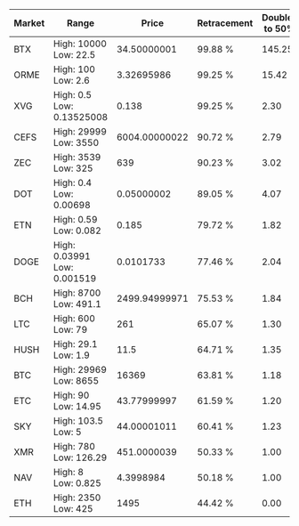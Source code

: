 | Market | Range | Price| Retracement | Doubles to 50% |
| --- | --- | --- | --- | --- |
| BTX | High: 10000<br />Low: 22.5 | 34.50000001 | 99.88 % | 145.25 |
| ORME | High: 100<br />Low: 2.6 | 3.32695986 | 99.25 % | 15.42 |
| XVG | High: 0.5<br />Low: 0.13525008 | 0.138 | 99.25 % | 2.30 |
| CEFS | High: 29999<br />Low: 3550 | 6004.00000022 | 90.72 % | 2.79 |
| ZEC | High: 3539<br />Low: 325 | 639 | 90.23 % | 3.02 |
| DOT | High: 0.4<br />Low: 0.00698 | 0.05000002 | 89.05 % | 4.07 |
| ETN | High: 0.59<br />Low: 0.082 | 0.185 | 79.72 % | 1.82 |
| DOGE | High: 0.03991<br />Low: 0.001519 | 0.0101733 | 77.46 % | 2.04 |
| BCH | High: 8700<br />Low: 491.1 | 2499.94999971 | 75.53 % | 1.84 |
| LTC | High: 600<br />Low: 79 | 261 | 65.07 % | 1.30 |
| HUSH | High: 29.1<br />Low: 1.9 | 11.5 | 64.71 % | 1.35 |
| BTC | High: 29969<br />Low: 8655 | 16369 | 63.81 % | 1.18 |
| ETC | High: 90<br />Low: 14.95 | 43.77999997 | 61.59 % | 1.20 |
| SKY | High: 103.5<br />Low: 5 | 44.00001011 | 60.41 % | 1.23 |
| XMR | High: 780<br />Low: 126.29 | 451.0000039 | 50.33 % | 1.00 |
| NAV | High: 8<br />Low: 0.825 | 4.3998984 | 50.18 % | 1.00 |
| ETH | High: 2350<br />Low: 425 | 1495 | 44.42 % | 0.00 |
